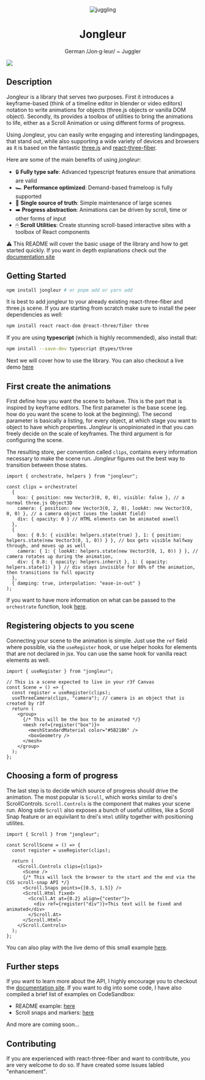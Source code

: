 <div align="center">
    <img src='https://jongleur.guythat.codes/logo.png' border='0' alt='juggling'/>
</div>
<h1 align="center"> Jongleur </h1>

<p align="center">
German /Jon·g·leur/ ~ Juggler
</p>

![](./assets/demo.gif)

## Description

Jongleur is a library that serves two purposes. First it introduces a keyframe-based (think of a timeline editor in blender or video editors) notation to write animations for objects (three.js objects or vanilla DOM object). Secondly, its provides a toolbox of utilities to bring the animations to life, either as a Scroll Animation or using different forms of progress.

Using Jongleur, you can easily write engaging and interesting landingpages, that stand out, while also supporting a wide variety of devices and browsers as it is based on the fantastic [three.js](https://threejs.org/) and [react-three-fiber](https://github.com/pmndrs/react-three-fiber).

Here are some of the main benefits of using _jongleur_:

- 🔒 **Fully type safe**: Advanced typescript features ensure that animations are valid
- 🏎 **Performance optimized**: Demand-based frameloop is fully supported
- 📒 **Single source of truth**: Simple maintenance of large scenes
- ➡️ **Progress abstraction**: Animations can be driven by scroll, time or other forms of input
- 🖱 **Scroll Utilities**: Create stunning scroll-based interactive sites with a toolbox of React components

⚠ ️This README will cover the basic usage of the library and how to get started quickly. If you want in depth explanations check out the [documentation site](https://jongleur.guythat.codes)

## Getting Started

```sh
npm install jongleur # or pnpm add or yarn add
```

It is best to add jongleur to your already existing react-three-fiber and three.js scene. If you are starting from scratch make sure to install the peer dependencies as well:

```sh
npm install react react-dom @react-three/fiber three
```

If you are using **typescript** (which is highly recommended), also install that:

```sh
npm install --save-dev typescript @types/three
```

Next we will cover how to use the library. You can also checkout a live demo [here]()

## First create the animations

First define how you want the scene to behave. This is the part that is inspired by keyframe editors. The first parameter is the base scene (eg. how do you want the scene to look at the beginning). The second parameter is basically a listing, for every object, at which stage you want to object to have which properties. _Jongleur_ is unopinionated in that you can freely decide on the scale of keyframes. The third argument is for configuring the scene.

The resulting store, per convention called `clips`, contains every information necessary to make the scene run. _Jongleur_ figures out the best way to transition between those states.

```tsx
import { orchestrate, helpers } from "jongleur";

const clips = orchestrate(
  {
    box: { position: new Vector3(0, 0, 0), visible: false }, // a normal three.js Object3D
    camera: { position: new Vector3(0, 2, 0), lookAt: new Vector3(0, 0, 0) }, // a camera object (uses the lookAt field)
    div: { opacity: 0 } // HTML elements can be animated aswell
  },
  {
    box: { 0.5: { visible: helpers.state(true) }, 1: { position: helpers.state(new Vector3(0, 1, 0)) } }, // box gets visible halfway through, and moves up as well
    camera: { 1: { lookAt: helpers.state(new Vector3(0, 1, 0)) } }, // camera rotates up during the animation,
    div: { 0.8: { opacity: helpers.inherit }, 1: { opacity: helpers.state(1) } } // div stays invisible for 80% of the animation, then transitions to full opacity
  },
  { damping: true, interpolation: "ease-in-out" }
);
```

If you want to have more information on what can be passed to the `orchestrate` function, look [here](https://jongleur.guythat.codes/getting-started/keyframes).

## Registering objects to you scene

Connecting your scene to the animation is simple. Just use the `ref` field where possible, via the `useRegister` hook, or use helper hooks for elements that are not declared in jsx. You can use the same hook for vanilla react elements as well.

```tsx
import { useRegister } from "jongleur";

// This is a scene expected to live in your r3f Canvas
const Scene = () => {
  const register = useRegister(clips);
  useThreeCamera(clips, "camera"); // camera is an object that is created by r3f
  return (
    <group>
      {/* This will be the box to be animated */}
      <mesh ref={register("box")}>
        <meshStandardMaterial color="#5B21B6" />
        <boxGeometry />
      </mesh>
    </group>
  );
};
```

## Choosing a form of progress

The last step is to decide which source of progress should drive the animation. The most popular is `Scroll`, which works similar to drei's ScrollControls. `Scroll.Controls` is the component that makes your scene run. Along side `Scroll` also exposes a bunch of useful utilities, like a Scroll Snap feature or an equivilant to drei's `Html` utility together with positioning utilites.

```tsx
import { Scroll } from "jongleur";

const ScrollScene = () => {
  const register = useRegister(clips);

  return (
    <Scroll.Controls clips={clips}>
      <Scene />
      {/* This will lock the browser to the start and the end via the CSS scroll-snap API */}
      <Scroll.Snaps points={[0.5, 1.5]} />
      <Scroll.Html fixed>
        <Scroll.At at={0.2} align={"center"}>
          <div ref={register("div")}>This text will be fixed and animated</div>
        </Scroll.At>
      </Scroll.Html>
    </Scroll.Controls>
  );
};
```

You can also play with the live demo of this small example [here](https://codesandbox.io/s/jongleur-minimal-demo-fk4e2z).

## Further steps

If you want to learn more about the API, I highly encourage you to checkout the [documentation site](https://jongleur.guythat.codes). If you want to dig into some code, I have also compiled a brief list of examples on CodeSandbox:

- README example: [here](https://codesandbox.io/s/jongleur-minimal-demo-fk4e2z)
- Scroll snaps and markers: [here](https://codesandbox.io/s/jongleur-scroll-snap-6b8qpq)

And more are coming soon...

## Contributing

If you are experienced with react-three-fiber and want to contribute, you are very welcome to do so. If have created some issues labled "enhancement".
